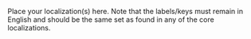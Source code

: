 Place your localization(s) here. Note that the labels/keys must remain in English
and should be the same set as found in any of the core localizations.